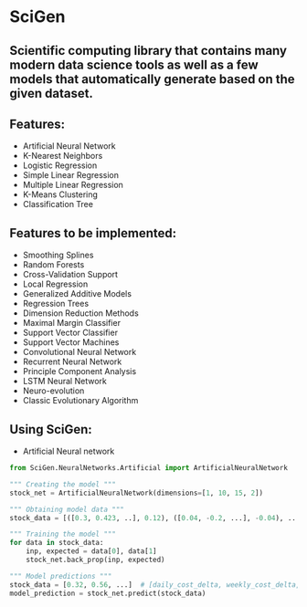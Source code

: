 # SciGen
## Scientific computing library that contains many modern data science tools as well as a few models that automatically generate based on the given dataset.
 
## Features:
  * Artificial Neural Network
  * K-Nearest Neighbors
  * Logistic Regression
  * Simple Linear Regression
  * Multiple Linear Regression
  * K-Means Clustering
  * Classification Tree
  
## Features to be implemented:
  * Smoothing Splines
  * Random Forests
  * Cross-Validation Support
  * Local Regression
  * Generalized Additive Models
  * Regression Trees
  * Dimension Reduction Methods
  * Maximal Margin Classifier
  * Support Vector Classifier
  * Support Vector Machines
  * Convolutional Neural Network
  * Recurrent Neural Network
  * Principle Component Analysis
  * LSTM Neural Network
  * Neuro-evolution
  * Classic Evolutionary Algorithm


## Using SciGen:

* Artificial Neural network
```python
from SciGen.NeuralNetworks.Artificial import ArtificialNeuralNetwork

""" Creating the model """
stock_net = ArtificialNeuralNetwork(dimensions=[1, 10, 15, 2])

""" Obtaining model data """
stock_data = [([0.3, 0.423, ..], 0.12), ([0.04, -0.2, ...], -0.04), ...]  # ([daily_cost_delta, weekly_cost_delta, ...], expected_return_percentage)

""" Training the model """
for data in stock_data:
    inp, expected = data[0], data[1]
    stock_net.back_prop(inp, expected)

""" Model predictions """
stock_data = [0.32, 0.56, ...]  # [daily_cost_delta, weekly_cost_delta, ...]
model_prediction = stock_net.predict(stock_data)
```

